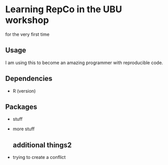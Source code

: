# Learning RepCo in the UBU workshop 

for the very first time

## Usage
I am using this to become an amazing programmer with reproducible code. 

## Dependencies

- R (version)

## Packages

- stuff
- more stuff

  ## additional things2
* trying to create a conflict

